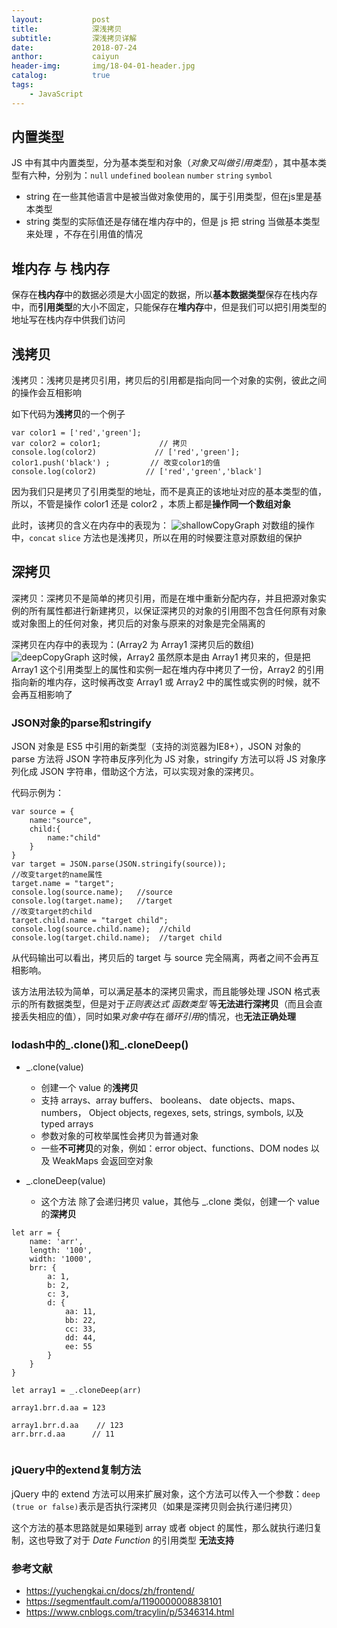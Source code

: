 ```yaml
---
layout:           post
title:            深浅拷贝
subtitle:         深浅拷贝详解  
date:             2018-07-24 
anthor:           caiyun
header-img:       img/18-04-01-header.jpg 	 
catalog:          true
tags:
    - JavaScript
---
```


## 内置类型
JS 中有其中内置类型，分为基本类型和对象（*对象又叫做引用类型*），其中基本类型有六种，分别为：`null` `undefined` `boolean` `number` `string` `symbol`
* string 在一些其他语言中是被当做对象使用的，属于引用类型，但在js里是基本类型
* string 类型的实际值还是存储在堆内存中的，但是 js 把 string 当做基本类型来处理 ，不存在引用值的情况

## 堆内存 与 栈内存
保存在**栈内存**中的数据必须是大小固定的数据，所以**基本数据类型**保存在栈内存中，而**引用类型**的大小不固定，只能保存在**堆内存**中，但是我们可以把引用类型的地址写在栈内存中供我们访问

## 浅拷贝
浅拷贝：浅拷贝是拷贝引用，拷贝后的引用都是指向同一个对象的实例，彼此之间的操作会互相影响

如下代码为**浅拷贝**的一个例子

```
var color1 = ['red','green'];
var color2 = color1;             // 拷贝
console.log(color2)             // ['red','green'];
color1.push('black') ;         // 改变color1的值
console.log(color2)           // ['red','green','black']
```
因为我们只是拷贝了引用类型的地址，而不是真正的该地址对应的基本类型的值，所以，不管是操作 color1 还是 color2 ，本质上都是**操作同一个数组对象**

此时，该拷贝的含义在内存中的表现为：
![shallowCopyGraph](http://ow2akcnvb.bkt.clouddn.com/shallowCopyGraph.png)
对数组的操作中，`concat` `slice` 方法也是浅拷贝，所以在用的时候要注意对原数组的保护


## 深拷贝
深拷贝：深拷贝不是简单的拷贝引用，而是在堆中重新分配内存，并且把源对象实例的所有属性都进行新建拷贝，以保证深拷贝的对象的引用图不包含任何原有对象或对象图上的任何对象，拷贝后的对象与原来的对象是完全隔离的


深拷贝在内存中的表现为：(Array2 为 Array1 深拷贝后的数组)
![deepCopyGraph](http://ow2akcnvb.bkt.clouddn.com/deepCopyGraph.png)
这时候，Array2 虽然原本是由 Array1 拷贝来的，但是把 Array1 这个引用类型上的属性和实例一起在堆内存中拷贝了一份，Array2 的引用指向新的堆内存，这时候再改变 Array1 或 Array2 中的属性或实例的时候，就不会再互相影响了

### JSON对象的parse和stringify
JSON 对象是 ES5 中引用的新类型（支持的浏览器为IE8+），JSON 对象的 parse 方法将 JSON 字符串反序列化为 JS 对象，stringify 方法可以将 JS 对象序列化成 JSON 字符串，借助这个方法，可以实现对象的深拷贝。

代码示例为：
```
var source = {
    name:"source",
    child:{
        name:"child"
    }
}
var target = JSON.parse(JSON.stringify(source));
//改变target的name属性
target.name = "target";
console.log(source.name);   //source
console.log(target.name);   //target
//改变target的child
target.child.name = "target child";
console.log(source.child.name);  //child
console.log(target.child.name);  //target child
```

从代码输出可以看出，拷贝后的 target 与 source 完全隔离，两者之间不会再互相影响。

该方法用法较为简单，可以满足基本的深拷贝需求，而且能够处理 JSON 格式表示的所有数据类型，但是对于*正则表达式* *函数类型* 等**无法进行深拷贝**（而且会直接丢失相应的值），同时如果*对象中*存在*循环引用*的情况，也**无法正确处理**

### lodash中的_.clone()和_.cloneDeep()
* _.clone(value)
    * 创建一个 value 的**浅拷贝**
    * 支持 arrays、array buffers、 booleans、 date objects、maps、 numbers， Object objects, regexes, sets, strings, symbols, 以及 typed arrays
    * 参数对象的可枚举属性会拷贝为普通对象
    * 一些**不可拷贝**的对象，例如：error object、functions、DOM nodes 以及 WeakMaps 会返回空对象

* _.cloneDeep(value)
    * 这个方法 除了会递归拷贝 value，其他与 _.clone 类似，创建一个 value 的**深拷贝**

```
let arr = {
    name: 'arr',
    length: '100',
    width: '1000',
	brr: {
		a: 1,
        b: 2,
        c: 3,
        d: {
            aa: 11,
            bb: 22,
            cc: 33,
            dd: 44,
            ee: 55
        }
    }
}

let array1 = _.cloneDeep(arr)

array1.brr.d.aa = 123

array1.brr.d.aa    // 123
arr.brr.d.aa      // 11
 
```

### jQuery中的extend复制方法
jQuery 中的 extend 方法可以用来扩展对象，这个方法可以传入一个参数：`deep` `(true or false)`表示是否执行深拷贝（如果是深拷贝则会执行递归拷贝）

这个方法的基本思路就是如果碰到 array 或者 object 的属性，那么就执行递归复制，这也导致了对于 *Date* *Function* 的引用类型 **无法支持**

### 参考文献
* https://yuchengkai.cn/docs/zh/frontend/
* https://segmentfault.com/a/1190000008838101
* https://www.cnblogs.com/tracylin/p/5346314.html